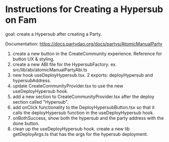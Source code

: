 # Instructions for Creating a Hypersub on Fam

goal: create a Hypersub after creating a Party.

Documentation: https://docs.partydao.org/docs/partys/AtomicManualParty

1. create a new button <DeployHypersubButton> in the CreateCommunity experience. Reference <ConfirmForm /> for button UX & styling.
2. create a new ABI file for the HypersubFactory. ex. src/lib/abi/atomicManualPartyAbi.ts
3. new hook useDeployHypersub.tsx. 2 exports: deployHypersub and hypersubAddress.
4. update CreateCommunityProvider.tsx to use the new useDeployHypersub hook.
5. add a new section to CreateCommunityProvider.tsx after the deploy section called "Hypersub".
6. add onClick functionality to the DeployHypersubButton.tsx so that it calls the deployHypersub function in the useDeployHypersub hook.
7. onBothSuccess, show both the hypersub and the party address with the done button.
8. clean up the useDeployHypersub hook. create a new lib getDeployArgs.ts that has the args for the hypersub deployment.
